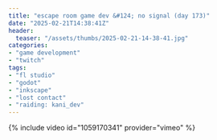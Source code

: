```yaml
---
title: "escape room game dev &#124; no signal (day 173)"
date: "2025-02-21T14:38:41Z"
header:
  teaser: "/assets/thumbs/2025-02-21-14-38-41.jpg"
categories:
- "game development"
- "twitch"
tags:
- "fl studio"
- "godot"
- "inkscape"
- "lost contact"
- "raiding: kani_dev"
---
```

{% include video id="1059170341" provider="vimeo" %}
